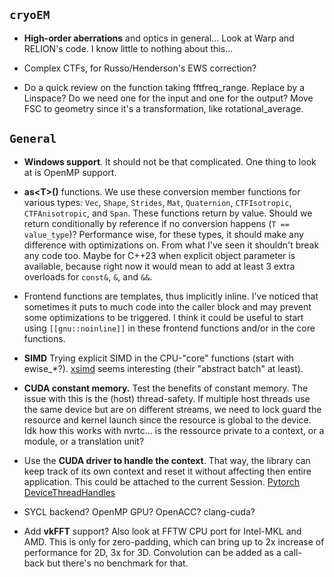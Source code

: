 ## `cryoEM`


- __High-order aberrations__ and optics in general... Look at Warp and RELION's code. I know little to nothing about this...


- Complex CTFs, for Russo/Henderson's EWS correction?


- Do a quick review on the function taking fftfreq_range. Replace by a Linspace? Do we need one for the input and one for the output? Move FSC to geometry since it's a transformation, like rotational_average.



## `General`

- __Windows support__. It should not be that complicated. One thing to look at is OpenMP support.


- __as\<T\>()__ functions. We use these conversion member functions for various types: `Vec`, `Shape`, `Strides`, `Mat`, `Quaternion`, `CTFIsotropic`, `CTFAnisotropic`, and `Span`. These functions return by value. Should we return conditionally by reference if no conversion happens (`T == value_type`)? Performance wise, for these types, it should make any difference with optimizations on. From what I've seen it shouldn't break any code too. Maybe for C++23 when explicit object parameter is available, because right now it would mean to add at least 3 extra overloads for `const&`, `&`, and `&&`.


- Frontend functions are templates, thus implicitly inline. I've noticed that sometimes it puts to much code into the caller block and may prevent some optimizations to be triggered. I think it could be useful to start using `[[gnu::noinline]]` in these frontend functions and/or in the core functions.


- __SIMD__ Trying explicit SIMD in the CPU-"core" functions (start with ewise_*?). [xsimd](https://xsimd.readthedocs.io/en/latest/index.html) seems interesting (their "abstract batch" at least).


- __CUDA constant memory.__ Test the benefits of constant memory. The issue with this is the (host) thread-safety. If multiple host threads use the same device but are on different streams, we need to lock guard the resource and kernel launch since the resource is global to the device. Idk how this works with nvrtc... is the ressource private to a context, or a module, or a translation unit?


- Use the __CUDA driver to handle the context__. That way, the library can keep track of its own context and reset it without affecting then entire application. This could be attached to the current Session. [Pytorch DeviceThreadHandles](https://github.com/pytorch/pytorch/blob/master/aten/src/ATen/cuda/detail/DeviceThreadHandles.h)


- SYCL backend? OpenMP GPU? OpenACC? clang-cuda?


- Add __vkFFT__ support? Also look at FFTW CPU port for Intel-MKL and AMD. This is only for zero-padding, which can bring up to 2x increase of performance for 2D, 3x for 3D. Convolution can be added as a call- back but there's no benchmark for that.
